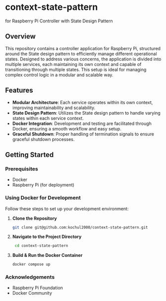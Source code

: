 # context-state-pattern
for Raspberry Pi Controller with State Design Pattern

## Overview
This repository contains a controller application for Raspberry Pi, structured around the State design pattern to efficiently manage different operational states. Designed to address various concerns, the application is divided into multiple services, each maintaining its own context and capable of transitioning through multiple states. This setup is ideal for managing complex control logic in a modular and scalable way.

## Features
- **Modular Architecture**: Each service operates within its own context, improving maintainability and scalability.
- **State Design Pattern**: Utilizes the State design pattern to handle varying states within each service context.
- **Docker Integration**: Development and testing are facilitated through Docker, ensuring a smooth workflow and easy setup.
- **Graceful Shutdown**: Proper handling of termination signals to ensure graceful shutdown processes.

## Getting Started

### Prerequisites
- Docker
- Raspberry Pi (for deployment)

### Using Docker for Development
Follow these steps to set up your development environment:

1. **Clone the Repository**
   ```sh
   git clone git@github.com:kochul2000/context-state-pattern.git
   ```
2. **Navigate to the Project Directory**
   ```sh
    cd context-state-pattern
   ```
1. **Build & Run the Docker Container**
   ```sh
   docker compose up
   ```

### Acknowledgements
* Raspberry Pi Foundation
* Docker Community
